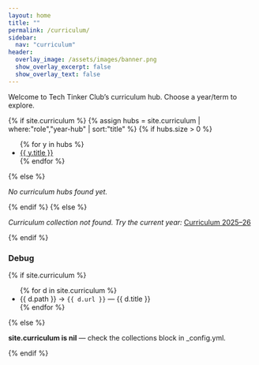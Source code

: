 ```yaml
---
layout: home
title: ""
permalink: /curriculum/
sidebar:
  nav: "curriculum"
header:
  overlay_image: /assets/images/banner.png
  show_overlay_excerpt: false
  show_overlay_text: false
---
```


Welcome to Tech Tinker Club’s curriculum hub. Choose a year/term to explore.

{% if site.curriculum %}
  {% assign hubs = site.curriculum | where:"role","year-hub" | sort:"title" %}
  {% if hubs.size > 0 %}
  <ul>
    {% for y in hubs %}
      <li><a href="{{ y.url }}">{{ y.title }}</a></li>
    {% endfor %}
  </ul>
  {% else %}
  <p><em>No curriculum hubs found yet.</em></p>
  {% endif %}
{% else %}
<p><em>Curriculum collection not found. Try the current year:</em>
  <a href="/curriculum/2025-26/">Curriculum 2025–26</a></p>
{% endif %}

<h3>Debug</h3>
{% if site.curriculum %}
<ul>
{% for d in site.curriculum %}
  <li>{{ d.path }} → <code>{{ d.url }}</code> — {{ d.title }}</li>
{% endfor %}
</ul>
{% else %}
<p><strong>site.curriculum is nil</strong> — check the collections block in _config.yml.</p>
{% endif %}

